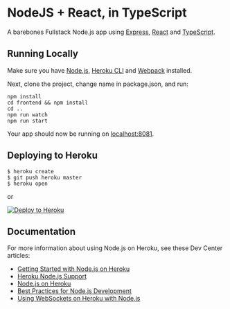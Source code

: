 # NodeJS + React, in TypeScript

A barebones Fullstack Node.js app using [Express](http://expressjs.com/), [React](https://reactjs.org/) and [TypeScript](https://www.typescriptlang.org/).


## Running Locally

Make sure you have [Node.js](http://nodejs.org/), [Heroku CLI](https://cli.heroku.com/) and [Webpack](https://webpack.js.org) installed.

Next, clone the project, change name in package.json, and run:
 ```
 npm install
 cd frontend && npm install
 cd ..
 npm run watch
 npm run start
 ```

Your app should now be running on [localhost:8081](http://localhost:8081/).

## Deploying to Heroku

```
$ heroku create
$ git push heroku master
$ heroku open
```
or

[![Deploy to Heroku](https://www.herokucdn.com/deploy/button.png)](https://heroku.com/deploy)

## Documentation

For more information about using Node.js on Heroku, see these Dev Center articles:

- [Getting Started with Node.js on Heroku](https://devcenter.heroku.com/articles/getting-started-with-nodejs)
- [Heroku Node.js Support](https://devcenter.heroku.com/articles/nodejs-support)
- [Node.js on Heroku](https://devcenter.heroku.com/categories/nodejs)
- [Best Practices for Node.js Development](https://devcenter.heroku.com/articles/node-best-practices)
- [Using WebSockets on Heroku with Node.js](https://devcenter.heroku.com/articles/node-websockets)
